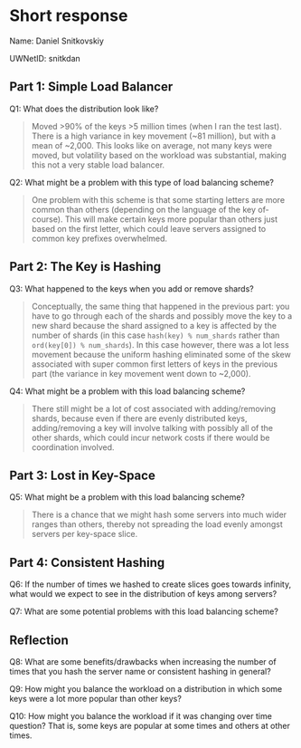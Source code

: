# Short response
Name: Daniel Snitkovskiy

UWNetID: snitkdan

## Part 1: Simple Load Balancer
Q1: What does the distribution look like? 

> Moved >90% of the keys >5 million times (when I ran the test last). There is a high variance in key movement (~81 million), but with a mean of ~2,000. This looks like on average, not many keys were moved, but
volatility based on the workload was substantial, making this not a 
very stable load balancer. 

Q2: What might be a problem with this type of load balancing scheme?

> One problem with this scheme is that some starting letters are more common than others (depending on the language of the key of-course). 
This will make certain keys more popular than others just based on
the first letter, which could leave servers assigned to common
key prefixes overwhelmed. 


## Part 2: The Key is Hashing
Q3: What happened to the keys when you add or remove shards? 

> Conceptually, the same thing that happened in the previous part: you have to go through each of the shards and possibly move the key to a new shard because the shard assigned to a key is affected by the number of shards (in this case `hash(key) % num_shards` rather than `ord(key[0]) % num_shards`). In this case however, there was a lot less movement because the uniform hashing eliminated some of the skew associated with super common first letters of keys in the previous part (the variance in key movement went down to ~2,000).


Q4: What might be a problem with this load balancing scheme?

> There still might be a lot of cost associated with adding/removing shards, because even if there are evenly distributed keys, adding/removing a key will involve talking with possibly all of the other shards, which could incur network costs if there would be coordination involved. 

## Part 3: Lost in Key-Space
Q5: What might be a problem with this load balancing scheme? 

> There is a chance that we might hash some servers into much wider ranges than others, thereby not spreading the load evenly amongst servers per key-space slice. 


## Part 4: Consistent Hashing
Q6: If the number of times we hashed to create slices goes towards infinity, what would we expect to see in the distribution of keys among servers? 


Q7: What are some potential problems with this load balancing scheme?


## Reflection
Q8: What are some benefits/drawbacks when increasing the number of times that you hash the server name or consistent hashing in general? 


Q9: How might you balance the workload on a distribution in which some keys were a lot more popular than other keys?


Q10: How might you balance the workload if it was changing over time question? That is, some keys are popular at some times and others at other times. 


